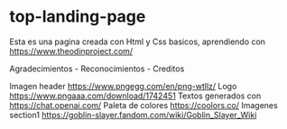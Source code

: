 # top-landing-page

Esta es una pagina creada con Html y Css basicos, aprendiendo con https://www.theodinproject.com/

Agradecimientos - Reconocimientos - Creditos

Imagen header https://www.pngegg.com/en/png-wtllz/
Logo https://www.pngaaa.com/download/1742451
Textos generados con https://chat.openai.com/
Paleta de colores https://coolors.co/
Imagenes section1 https://goblin-slayer.fandom.com/wiki/Goblin_Slayer_Wiki
